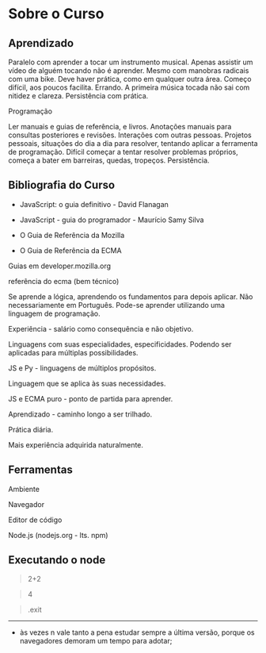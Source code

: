 # Sobre o Curso

## Aprendizado
Paralelo com aprender a tocar um instrumento musical. Apenas assistir um vídeo de alguém tocando não é aprender. Mesmo com manobras radicais com uma bike.
Deve haver prática, como em qualquer outra área.
Começo difícil, aos poucos facilita. Errando.
A primeira música tocada não sai com nitidez e clareza.
Persistência com prática.

Programação

Ler manuais e guias de referência, e livros. Anotações manuais para consultas posteriores e revisões. Interações com outras pessoas.
Projetos pessoais, situações do dia a dia para resolver, tentando aplicar a ferramenta de programação.
Difícil começar a tentar resolver problemas próprios, começa a bater em barreiras, quedas, tropeços. Persistência.

## Bibliografia do Curso
* JavaScript: o guia definitivo - David Flanagan
* JavaScript - guia do programador - Maurício Samy Silva

* O Guia de Referência da Mozilla
* O Guia de Referência da ECMA

Guias em developer.mozilla.org

referência do ecma (bem técnico)

Se aprende a lógica, aprendendo os fundamentos para depois aplicar. Não necessariamente em Português. Pode-se aprender utilizando uma linguagem de programação.

Experiência - salário como consequência e não objetivo.

Linguagens com suas especialidades, especificidades. Podendo ser aplicadas para múltiplas possibilidades.

JS e Py - linguagens de múltiplos propósitos.

Linguagem que se aplica às suas necessidades.

JS e ECMA puro - ponto de partida para aprender.

Aprendizado - caminho longo a ser trilhado.

Prática diária.

Mais experiência adquirida naturalmente.

## Ferramentas
Ambiente

Navegador

Editor de código

Node.js (nodejs.org - lts. npm)

## Executando o node
> 2+2

> 4

> .exit

---

- às vezes n vale tanto a pena estudar sempre a última versão, porque os navegadores demoram um tempo para adotar;